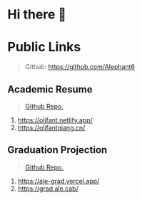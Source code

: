 # Hi there 👋

# Public Links
> Github: https://github.com/Alephant6
## Academic Resume
> [Github Repo.](https://github.com/Alephant6/starter-hugo-academic)
1. https://olifant.netlify.app/
2. https://olifantqiang.cn/
## Graduation Projection
> [Github Repo.](https://github.com/Alephant6/nuist-graduation-projection)
1. https://ale-grad.vercel.app/
2. https://grad.ale.cab/
